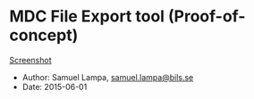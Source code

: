 MDC File Export tool (Proof-of-concept)
=======================================

[Screenshot](http://i.imgur.com/dQ9whrG.png?1)

- Author: Samuel Lampa, samuel.lampa@bils.se
- Date: 2015-06-01

